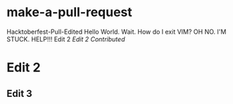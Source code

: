 # make-a-pull-request
Hacktoberfest-Pull-Edited
Hello World. Wait. How do I exit VIM? OH NO. I'M STUCK. HELP!!!
Edit 2
*Edit 2*
*Contributed*
# Edit 2
## Edit 3
